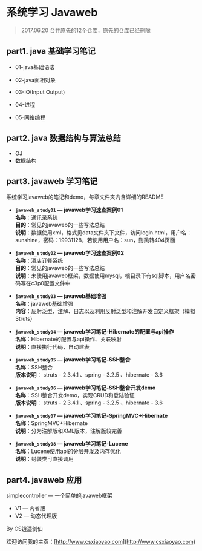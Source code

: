 # 系统学习 Javaweb

> 2017.06.20 合并原先的12个仓库，原先的仓库已经删除

## part1. java 基础学习笔记

* 01-java基础语法
* 02-java面相对象
* 03-IO(Input Output)
* 04-进程


* 05-网络编程

## part2. java 数据结构与算法总结

* OJ
* 数据结构

## part3. javaweb 学习笔记

系统学习javaweb的笔记和demo，每章文件夹内含详细的README

* **`javaweb_study01` —  javaweb学习速查案例01**  
  **名称**：通讯录系统  
  **目的**：常见的javaweb的一些写法总结  
  **说明**：数据使用xml，格式见data文件夹下文件，访问login.html，用户名：sunshine，密码：19931128，若使用用户名：sun，则跳转404页面  

* **`javaweb_study02` —  javaweb学习速查案例02**  
  **名称**：酒店订餐系统  
  **目的**：常见的javaweb的一些写法总结  
  **说明**：未使用javaweb框架，数据使用mysql，根目录下有sql脚本，用户名密码写在c3p0配置文件中

* **`javaweb_study03` —  javaweb基础增强**  
  **名称**：javaweb基础增强  
  **内容**：反射泛型、注解、日志以及利用反射泛型和注解开发自定义框架（模拟Struts）

* **`javaweb_study04` —  javaweb学习笔记-Hibernate的配置与api操作**  
  **名称**：Hibernate的配置与api操作、关联映射  
  **说明**：直接执行代码，自动建表

* **`javaweb_study05` —  javaweb学习笔记-SSH整合**  
  **名称**：SSH整合  
  **版本说明**：  struts - 2.3.4.1  、spring - 3.2.5  、hibernate - 3.6  


* **`javaweb_study06` —  javaweb学习笔记-SSH整合开发demo**  
  **名称**：SSH整合开发demo，实现CRUD和登陆验证  
  **版本说明**：  struts - 2.3.4.1  、spring - 3.2.5  、hibernate - 3.6  


* **`javaweb_study07` —  javaweb学习笔记-SpringMVC+Hibernate**  
  **名称**：SpringMVC+Hibernate  
  **说明**：分为注解版和XML版本，注解版较完善
* **`javaweb_study08` —  javaweb学习笔记-Lucene**  
  **名称**：Lucene使用api的分层开发及内存优化  
  **说明**：封装类可直接调用

## part4. javaweb 应用

simplecontroller — 一个简单的javaweb框架

* V1 — 内省版
* V2 — 动态代理版





By CS逍遥剑仙

欢迎访问我的主页：[http://www.csxiaoyao.com](http://www.csxiaoyao.com)




